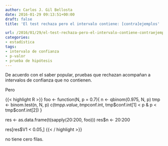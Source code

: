 ```yaml
---
author: Carlos J. Gil Bellosta
date: 2016-01-29 09:13:51+00:00
draft: false
title: 'El test rechaza pero el intervalo contiene: [contra]ejemplos'

url: /2016/01/29/el-test-rechaza-pero-el-intervalo-contiene-contraejemplos/
categories:
- estadística
tags:
- intervalo de confianza
- p-valor
- prueba de hipótesis
---
```


De acuerdo con el saber popular, pruebas que rechazan acompañan a intervalos de confianza que no contienen.

Pero

{{< highlight R >}}
foo <- function(N, p = 0.7){
  n <- qbinom(0.975, N, p)
  tmp <- binom.test(n, N, p)
  c(tmp$p.value, tmp$conf.int,
    tmp$conf.int[1] < p & p < tmp$conf.int[2])
}

res <- as.data.frame(t(sapply(20:200, foo)))
res$n <- 20:200

res[res$V1 < 0.05,]
{{< / highlight >}}

no tiene cero filas.
